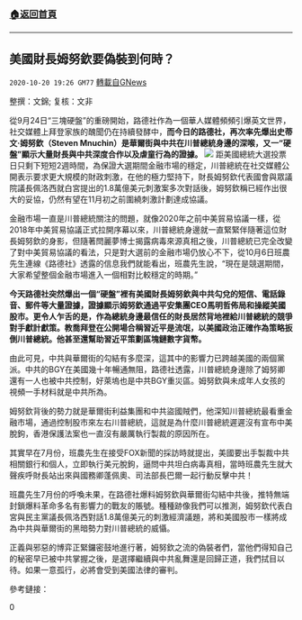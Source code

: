 ###  [:house:返回首頁](https://github.com/ourhimalayas/txt)
---

## 美國財長姆努欽要偽裝到何時？
`2020-10-20 19:26 GM77` [轉載自GNews](https://gnews.org/zh-hant/436058/)

整撰：文錦; 复核：文非

從9月24日“三塊硬盤”的重磅開始，路德社作為一個​​華人媒體頻頻引爆英文世界，社交媒體上拜登家族的醜聞仍在持續發酵中，**而今日的路德社，再次率先爆出史蒂文·姆努欽（Steven Mnuchin）是華爾街與中共在川普總統身邊的深喉，又一“硬盤”顯示大量財長與中共深度合作以及虐童行為的證據。**
![]()![](https://gnews-media-offload.s3.amazonaws.com/wp-content/uploads/2020/10/20101445/%E6%88%AA%E5%B1%8F2020-10-20-%E4%B8%8B%E5%8D%8810.06.57-1.png)
距美國總統大選投票日只剩下短短2週時間，為保證大選期間金融市場的穩定，川普總統在社交媒體公開表示要求更大規模的財政刺激，在他的極力堅持下，財長姆努欽代表國會與眾議院議長佩洛西就白宮提出的1.8萬億美元刺激案多次對話後，姆努欽稱已經作出很大的妥協，仍然有望在11月初之前圍繞刺激計劃達成協議。

金融市場一直是川普總統關注的問題，就像2020年之前中美貿易協議一樣，從2018年中美貿易協議正式拉開序幕以來，川普總統身邊就一直緊緊伴隨著這位財長姆努欽的身影，但隨著閆麗夢博士揭露病毒來源真相之後，川普總統已完全改變了對中美貿易協議的看法，只是對大選前的金融市場仍放心不下，從10月6日班農先生連線《路德社》透露的信息我們就能看出，班農先生說，“現在是競選期間，大家希望整個金融市場進入一個相對比較穩定的時期。”

**今天路德社突然爆出一個“硬盤”裡有美國財長姆努欽與中共勾兌的短信、電話錄音、郵件等大量證據，證據顯示姆努欽通過平安集團CEO馬明哲佈局和操縱美國股市。更令人乍舌的是，作為總統身邊最信任的財長居然背地裡給川普總統的競爭對手獻計獻策。教喬拜登在公開場合稱習近平是流氓，以美國政治正確作為策略扳倒川普總統。他甚至還幫助習近平策劃區塊鏈數字貨幣。**

由此可見，中共與華爾街的勾結有多麼深，這其中的影響力已跨越美國的兩個黨派。中共的BGY在美國幾十年暢通無阻，路德社透露，川普總統身邊除了姆努卿還有一人也被中共控制，好萊塢也是中共BGY重災區。姆努欽與未成年人女孩的視頻一手材料就是中共所為。

姆努欽背後的勢力就是華爾街利益集團和中共盜國賊們，他深知川普總統最看重金融市場，通過控制股市來左右川普總統，這就是為什麼川普總統遲遲沒有宣布中美脫鉤，香港保護法案也一直沒有嚴厲執行製裁的原因所在。

其實早在7月份，班農先生在接受FOX新聞的採訪時就提出，美國要出手製裁中共相關銀行和個人，立即執行美元脫鉤，逼問中共坦白病毒真相，當時班農先生就大聲疾呼財長站出來與國務卿蓬佩奧、司法部長巴爾一起行動反擊中共！

班農先生7月份的呼喚未果，在路德社爆料姆努欽與華爾街勾結中共後，推特無端封鎖爆料革命多名有影響力的戰友的賬號。種種跡像我們可以推測，姆努欽代表白宮與民主黨議長佩洛西對話1.8萬億美元的刺激經濟議題，將和美國股市一樣將成為中共與華爾街的黑暗勢力對川普總統的威懾。

正義與邪惡的博弈正緊鑼密鼓地進行著，姆努欽之流的偽裝者們，當他們得知自己的秘密早已被中共掌握之後，是選擇繼續與中共亂舞還是回歸正道，我們拭目以待。如果一意孤行，必將會受到美國法律的審判。

參考鏈接：



0

